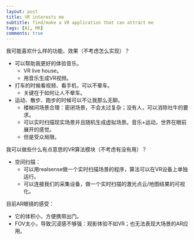 ```yaml
---
layout: post
title: VR interests me
subtitle: find/make a VR application that can attract me
tags: [AI, MR]
comments: true
---
```



我可能喜欢什么样的功能、效果（不考虑怎么实现）？
* 可以帮助我更好的体验音乐。
  * VR live house。
  * 用音乐生成VR视频。
* 打车的时候看视频、看手机，可以不晕车。
  * 关键在于如何让人不晕车。
* 运动、散步、跑步的时候可以不让我那么无聊。
  * 楼梯间场景合理：密闭场景，不会太过复杂；没有人，可以消除社牛的要求。
  * 可以实时扫描现实场景并且随机生成虚拟场景。音乐+运动，世界在眼前展开的感觉。
  * 但是受众局限。


我可以做些什么有点意思的VR算法模块（不考虑有没有用）？
* 空间扫描：
  * 可以用realsense做一个实时扫描场景的程序，算法可以在VR设备上单独运行。
  * 可以连接我们的采集设备，做一个实时扫描的激光点云/地图结果的可视化。


目前AR眼镜的感受：
* 它的体积小，方便携带出门。
* FOV太小，导致沉浸感不够强：观影体验不如VR；也无法表现大场景的AR应用。
